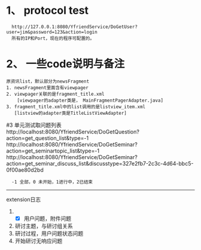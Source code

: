 # 1、 protocol test
      http://127.0.0.1:8080/YfriendService/DoGetUser?user=jim&password=123&action=login
      所有的IP和Port，现在的程序可配置的。

# 2、 一些code说明与备注
    原资讯list，默认部分为newsFragment
    1. newsFragment里面含有viewpager
    2. viewpager关联的是fragment_title.xml
        [viewpager的adapter类是， MainFragmentPagerAdapter.java]
    3. fragment_title.xml中的list调用的是listview_item.xml
       [listview的adapter类是TitleListViewAdapter]
#3 单元测试取问题列表 
    http://localhost:8080/YfriendService/DoGetQuestion?action=get_question_list&type=-1
    http://localhost:8080/YfriendService/DoGetSeminar?action=get_seminartopic_list&type=-1
     http://localhost:8080/YfriendService/DoGetSeminar?action=get_seminar_discuss_list&discusstype=327e2fb7-2c3c-4d64-bbc5-0f00ae80d2bd
    
      -1 全部，0 未开始，1进行中，2已结束

-----
 extension日志
  1.   - [x] 用户问题，附件问题
  2.  研讨主题，与研讨组关系
  3.  研讨过程，用户问题状态问题
  4.  开始研讨无响应问题


      
    